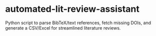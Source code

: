 # automated-lit-review-assistant
Python script to parse BibTeX/text references, fetch missing DOIs, and generate a CSV/Excel for streamlined literature reviews.
